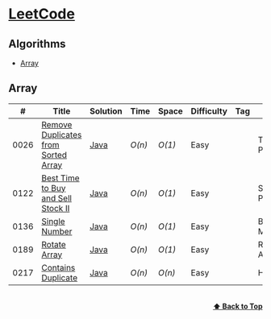 # [LeetCode](https://leetcode.com/problemset/all/)

## Algorithms
* [Array](https://github.com/kamyu104/LeetCode-Solutions#array)

## Array
|  #  | Title           |  Solution       |  Time           | Space           | Difficulty    | Tag          | Note| 
|-----|---------------- | --------------- | --------------- | --------------- | ------------- |--------------|-----|
0026 | [Remove Duplicates from Sorted Array](https://leetcode.com/problems/remove-duplicates-from-sorted-array/)| [Java](./Java/26_Remove_Duplicates_from_Sorted_Array.java) | _O(n)_       | _O(1)_         | Easy           || Two Pointers
0122 | [Best Time to Buy and Sell Stock II](https://leetcode.com/problems/best-time-to-buy-and-sell-stock-ii/)| [Java](./Java/122_Best_Time_to_Buy_and_Sell_Stock_II.java) | _O(n)_       | _O(1)_         | Easy           || Simple One Pass
0136 | [Single Number](https://leetcode.com/problems/single-number/)| [Java](./Java/136_Single_Number.java) | _O(n)_       | _O(1)_         | Easy           || Bit Manipulation
0189 | [Rotate Array](https://leetcode.com/problems/rotate-array/)| [Java](./Java/189_Rotate_Array.java) | _O(n)_       | _O(1)_         | Easy           || Reverse Array
0217 | [Contains Duplicate](https://leetcode.com/problems/contains-duplicate/)| [Java](./Java/217_Contains_Duplicate.java) | _O(n)_       | _O(n)_         | Easy           || Hash Table

<br/>
<div align="right">
    <b><a href="#algorithms">⬆️ Back to Top</a></b>
</div>
<br/>